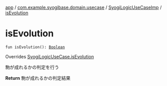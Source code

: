 [app](../../index.md) / [com.example.syogibase.domain.usecase](../index.md) / [SyogiLogicUseCaseImp](index.md) / [isEvolution](./is-evolution.md)

# isEvolution

`fun isEvolution(): `[`Boolean`](https://kotlinlang.org/api/latest/jvm/stdlib/kotlin/-boolean/index.html)

Overrides [SyogiLogicUseCase.isEvolution](../-syogi-logic-use-case/is-evolution.md)

駒が成れるかの判定を行う

**Return**
駒が成れるかの判定結果

